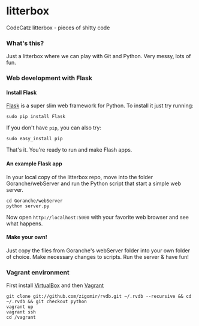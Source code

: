 litterbox
=========

CodeCatz litterbox - pieces of shitty code

### What's this?

Just a litterbox where we can play with Git and Python. Very messy, lots of fun.

### Web development with Flask

#### Install Flask

[Flask](http://flask.pocoo.org/) is a super slim web framework for Python.
To install it just try running:

    sudo pip install Flask
    
If you don't have `pip`, you can also try:

    sudo easy_install pip
    

That's it. You're ready to run and make Flash apps.

#### An example Flask app

In your local copy of the litterbox repo, move into the folder Goranche/webServer and run the Python script that start a simple web server.

    cd Goranche/webServer
    python server.py
    
Now open `http://localhost:5000` with your favorite web browser and see what happens.

#### Make your own!

Just copy the files from Goranche's webServer folder into your own folder of choice. Make necessary changes to scripts. Run the server & have fun!

### Vagrant environment

First install [VirtualBox](https://www.virtualbox.org/) and then [Vagrant](http://www.vagrantup.com/)

    git clone git://github.com/zigomir/rvdb.git ~/.rvdb --recursive && cd ~/.rvdb && git checkout python
    vagrant up
    vagrant ssh
    cd /vagrant
